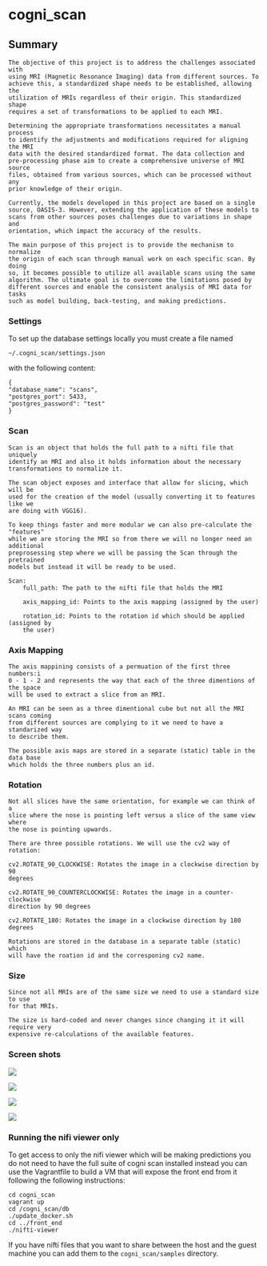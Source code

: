 # cogni_scan

## Summary

    The objective of this project is to address the challenges associated with
    using MRI (Magnetic Resonance Imaging) data from different sources. To
    achieve this, a standardized shape needs to be established, allowing the
    utilization of MRIs regardless of their origin. This standardized shape
    requires a set of transformations to be applied to each MRI.

    Determining the appropriate transformations necessitates a manual process
    to identify the adjustments and modifications required for aligning the MRI
    data with the desired standardized format. The data collection and
    pre-processing phase aim to create a comprehensive universe of MRI source
    files, obtained from various sources, which can be processed without any
    prior knowledge of their origin.

    Currently, the models developed in this project are based on a single
    source, OASIS-3. However, extending the application of these models to
    scans from other sources poses challenges due to variations in shape and
    orientation, which impact the accuracy of the results.

    The main purpose of this project is to provide the mechanism to normalize
    the origin of each scan through manual work on each specific scan. By doing
    so, it becomes possible to utilize all available scans using the same
    algorithm. The ultimate goal is to overcome the limitations posed by
    different sources and enable the consistent analysis of MRI data for tasks
    such as model building, back-testing, and making predictions.

### Settings
To set up the database settings locally you must create a file named

`~/.cogni_scan/settings.json`

with the following content:

```
{
"database_name": "scans",
"postgres_port": 5433,
"postgres_password": "test"
}
```

### Scan

    Scan is an object that holds the full path to a nifti file that uniquely
    identify an MRI and also it holds information about the necessary
    transformations to normalize it. 

    The scan object exposes and interface that allow for slicing, which will be
    used for the creation of the model (usually converting it to features like we
    are doing with VGG16).

    To keep things faster and more modular we can also pre-calculate the "features"
    while we are storing the MRI so from there we will no longer need an additional
    preprosessing step where we will be passing the Scan through the pretrained
    models but instead it will be ready to be used.

    Scan:
        full_path: The path to the nifti file that holds the MRI

        axis_mapping_id: Points to the axis mapping (assigned by the user)

        rotation_id: Points to the rotation id which should be applied (assigned by
        the user)


### Axis Mapping

    The axis mappining consists of a permuation of the first three numbers:i
    0 - 1 - 2 and represents the way that each of the three dimentions of the space
    will be used to extract a slice from an MRI.

    An MRI can be seen as a three dimentional cube but not all the MRI scans coming
    from different sources are complying to it we need to have a standarized way
    to describe them.

    The possible axis maps are stored in a separate (static) table in the data base
    which holds the three numbers plus an id.

### Rotation

    Not all slices have the same orientation, for example we can think of a
    slice where the nose is pointing left versus a slice of the same view where
    the nose is pointing upwards.

    There are three possible rotations. We will use the cv2 way of rotation:

    cv2.ROTATE_90_CLOCKWISE: Rotates the image in a clockwise direction by 90
    degrees 

    cv2.ROTATE_90_COUNTERCLOCKWISE: Rotates the image in a counter-clockwise
    direction by 90 degrees 

    cv2.ROTATE_180: Rotates the image in a clockwise direction by 180 degrees

    Rotations are stored in the database in a separate table (static) which
    will have the roation id and the corresponing cv2 name.


### Size

    Since not all MRIs are of the same size we need to use a standard size to use
    for that MRIs.

    The size is hard-coded and never changes since changing it it will require very
    expensive re-calculations of the available features. 

### Screen shots

![](nifti-viewer.png)

![](mri-model-viewer.png)

![](model-stats.png)

![](data-creator.png)

### Running the nifi viewer only

To get access to only the nifi viewer which will be making predictions you do 
not need to have the full suite of cogni scan installed instead you can use the
Vagrantfile to build a VM that will expose the front end from it following the
following instructions:

```
cd cogni_scan
vagrant up
cd /cogni_scan/db
./update_docker.sh
cd ../front_end
./nifti-viewer
```

If you have nifti files that you want to share between the host and the guest
machine you can add them to the `cogni_scan/samples` directory.
